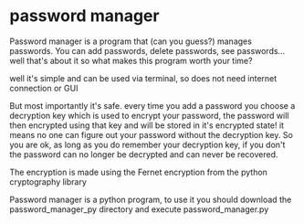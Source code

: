 # password manager


Password manager is a program that (can you guess?) manages passwords.
You can add passwords, delete passwords, see passwords... well that's about it
so what makes this program worth your time?

well it's simple and can be used via terminal, so does not need internet connection or GUI

But most importantly it's safe. 
every time you add a password you choose a decryption key which is used to encrypt your password,
the password will then encrypted using that key and will be stored in it's encrypted state!
it means no one can figure out your password without the decryption key.
So you are ok, as long as you do remember your decryption key,
if you don't the password can no longer be decrypted and can never be recovered.

The encryption is made using the Fernet encryption from the python cryptography library

Password manager is a python program, to use it you should download the password_manager_py directory and execute password_manager.py
